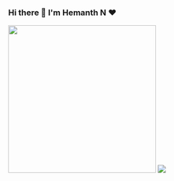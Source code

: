 ### Hi there 👋 I'm Hemanth N ❤

<!--
**hemanth-07-11/hemanth-07-11** is a ✨ _special_ ✨ repository because its `README.md` (this file) appears on your GitHub profile.

Here are some ideas to get you started:

- 🔭 I’m currently working on ...
- 🌱 I’m currently learning ...
- 👯 I’m looking to collaborate on ...
- 🤔 I’m looking for help with ...
- 💬 Ask me about ...
- 📫 How to reach me: ...
- 😄 Pronouns: ...
- ⚡ Fun fact: ...
-->
<img src="https://media.giphy.com/media/p4NLw3I4U0idi/giphy.gif" width="300">
<a href="https://github.com/Chanchal1603/github-visitors-counter">
    <img src="https://komarev.com/ghpvc/?username=hemanth-07-11&style=plastic">
</a>
